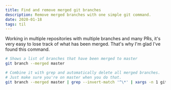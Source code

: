 ```yaml
---
title: Find and remove merged git branches
description: Remove merged branches with one simple git command.
date: 2020-01-18
tags: til
---
```


Working in multiple repositories with multiple branches and many PRs, it's very easy to lose track of what has been merged. That's why I'm glad I've found this command.

```bash
# Shows a list of branches that have been merged to master
git branch --merged master

# Combine it with grep and automatically delete all merged branches.
# Just make sure you're on master when you do that.
git branch --merged master | grep --invert-match '^\*' | xargs -n 1 git branch -d
```
